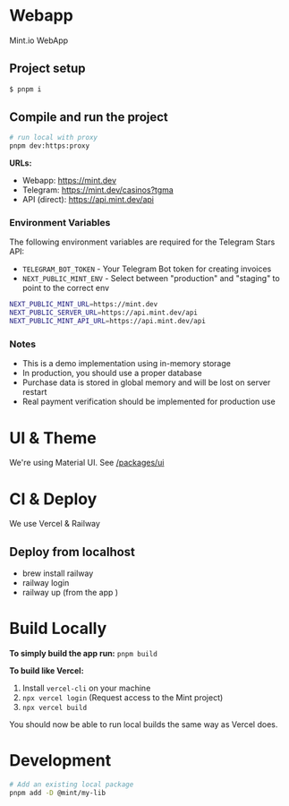 # Webapp
Mint.io WebApp

## Project setup

```bash
$ pnpm i
```

## Compile and run the project

```bash
# run local with proxy
pnpm dev:https:proxy
```

**URLs:**
- Webapp: https://mint.dev
- Telegram: https://mint.dev/casinos?tgma
- API (direct): https://api.mint.dev/api

### Environment Variables

The following environment variables are required for the Telegram Stars API:

- `TELEGRAM_BOT_TOKEN` - Your Telegram Bot token for creating invoices
- `NEXT_PUBLIC_MINT_ENV` - Select between "production" and "staging" to point to the correct env

```bash
NEXT_PUBLIC_MINT_URL=https://mint.dev
NEXT_PUBLIC_SERVER_URL=https://api.mint.dev/api
NEXT_PUBLIC_MINT_API_URL=https://api.mint.dev/api
```

### Notes

- This is a demo implementation using in-memory storage
- In production, you should use a proper database
- Purchase data is stored in global memory and will be lost on server restart
- Real payment verification should be implemented for production use

# UI & Theme
We're using Material UI.
See [/packages/ui](`../../packages/ui/README.md`)

# CI & Deploy
We use Vercel & Railway

## Deploy from localhost
- brew install railway
- railway login
- railway up (from the app )

# Build Locally
**To simply build the app run:** `pnpm build`

**To build like Vercel:**
1. Install `vercel-cli` on your machine
1. `npx vercel login` (Request access to the Mint project)
1. `npx vercel build`

You should now be able to run local builds the same way as Vercel does.

# Development
```bash
# Add an existing local package
pnpm add -D @mint/my-lib
```
